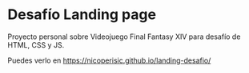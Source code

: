 # Desafío Landing page

Proyecto personal sobre Videojuego Final Fantasy XIV para desafío de HTML, CSS y JS.

Puedes verlo en https://nicoperisic.github.io/landing-desafio/
